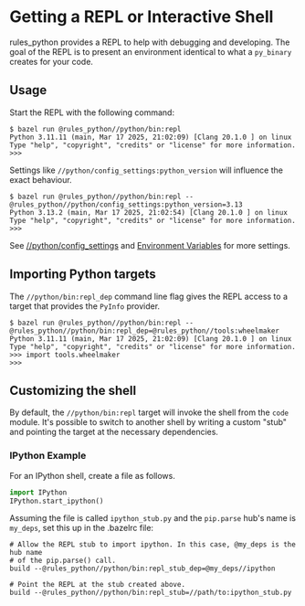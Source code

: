 # Getting a REPL or Interactive Shell

rules_python provides a REPL to help with debugging and developing. The goal of
the REPL is to present an environment identical to what a `py_binary` creates
for your code.

## Usage

Start the REPL with the following command:
```console
$ bazel run @rules_python//python/bin:repl
Python 3.11.11 (main, Mar 17 2025, 21:02:09) [Clang 20.1.0 ] on linux
Type "help", "copyright", "credits" or "license" for more information.
>>>
```

Settings like `//python/config_settings:python_version` will influence the exact
behaviour.
```console
$ bazel run @rules_python//python/bin:repl --@rules_python//python/config_settings:python_version=3.13
Python 3.13.2 (main, Mar 17 2025, 21:02:54) [Clang 20.1.0 ] on linux
Type "help", "copyright", "credits" or "license" for more information.
>>>
```

See [//python/config_settings](api/rules_python/python/config_settings/index)
and [Environment Variables](environment-variables) for more settings.

## Importing Python targets

The `//python/bin:repl_dep` command line flag gives the REPL access to a target
that provides the `PyInfo` provider.

```console
$ bazel run @rules_python//python/bin:repl --@rules_python//python/bin:repl_dep=@rules_python//tools:wheelmaker
Python 3.11.11 (main, Mar 17 2025, 21:02:09) [Clang 20.1.0 ] on linux
Type "help", "copyright", "credits" or "license" for more information.
>>> import tools.wheelmaker
>>>
```

## Customizing the shell

By default, the `//python/bin:repl` target will invoke the shell from the `code`
module. It's possible to switch to another shell by writing a custom "stub" and
pointing the target at the necessary dependencies.

### IPython Example

For an IPython shell, create a file as follows.

```python
import IPython
IPython.start_ipython()
```

Assuming the file is called `ipython_stub.py` and the `pip.parse` hub's name is
`my_deps`, set this up in the .bazelrc file:
```
# Allow the REPL stub to import ipython. In this case, @my_deps is the hub name
# of the pip.parse() call.
build --@rules_python//python/bin:repl_stub_dep=@my_deps//ipython

# Point the REPL at the stub created above.
build --@rules_python//python/bin:repl_stub=//path/to:ipython_stub.py
```
